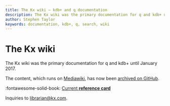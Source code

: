 ```yaml
---
title: The Kx wiki – kdb+ and q documentation
description: The Kx wiki was the primary documentation for q and kdb+ until January 2017. The content has now been archived on GitHub.
author: Stephen Taylor
keywords: documentation, kdb+, q, search, wiki
---
```

# The Kx wiki



The Kx wiki was the primary documentation for q and kdb+ until January 2017.

The content, which runs on [Mediawiki](http://mediawiki.org), 
has now been [archived on GitHub](https://github.com/kxsystems/wiki).

:fontawesome-solid-book:
[Current **reference card**](ref/index.md)

Inquiries to <librarian@kx.com>. 



<!-- If you still prefer using the wiki to the current documentation, the [Librarian](mailto:librarian@kx.com) would be grateful for a note about why that is. -->
